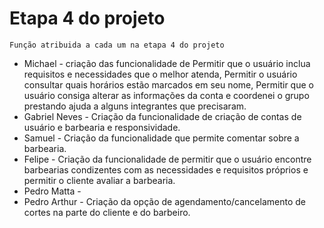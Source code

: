 # Etapa 4 do projeto
 `Função atribuida a cada um na etapa 4 do projeto`  <br>
* Michael - criação das funcionalidade de Permitir que o usuário inclua requisitos e necessidades que o melhor atenda, Permitir o usuário consultar quais horários estão marcados em seu nome, Permitir que o usuário consiga alterar as informações da conta e coordenei o grupo prestando ajuda a alguns integrantes que precisaram.
* Gabriel Neves - Criação da funcionalidade de criação de contas de usuário e barbearia e responsividade.
* Samuel - Criação da funcionalidade que permite comentar sobre a barbearia.
* Felipe - Criação da funcionalidade de permitir que o usuário encontre barbearias condizentes com as necessidades e requisitos próprios e permitir o cliente avaliar a barbearia.
* Pedro Matta -
* Pedro Arthur - Criação da opção de agendamento/cancelamento de cortes na parte do cliente e do barbeiro.
